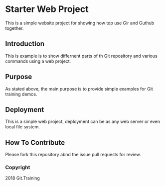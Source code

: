 # Starter Web Project

This is a simple website project for showing how top use Gir and Guthub together.

## Introduction

This is example is to show differnent parts of th Git repository and various commands using a web project.

## Purpose

As stated above, the main purpose is to provide simple examples for Git training demos.

## Deployment

This is a simple web project, deployment can be as any web server or even local file system.

## How To Contribute

Please fork this repository abnd the issue pull requests for review.

### Copyright

2018 Git.Training
	


